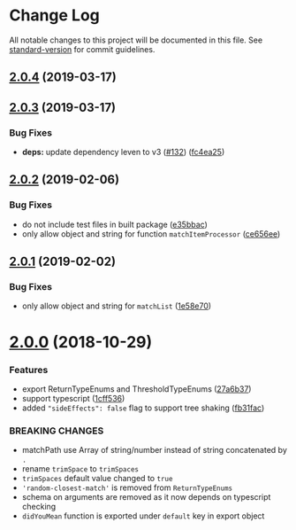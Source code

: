# Change Log

All notable changes to this project will be documented in this file. See [standard-version](https://github.com/conventional-changelog/standard-version) for commit guidelines.

## [2.0.4](https://github.com/foray1010/didyoumean2/compare/v2.0.3...v2.0.4) (2019-03-17)



## [2.0.3](https://github.com/foray1010/didyoumean2/compare/v2.0.2...v2.0.3) (2019-03-17)


### Bug Fixes

* **deps:** update dependency leven to v3 ([#132](https://github.com/foray1010/didyoumean2/issues/132)) ([fc4ea25](https://github.com/foray1010/didyoumean2/commit/fc4ea25))



<a name="2.0.2"></a>
## [2.0.2](https://github.com/foray1010/didyoumean2/compare/v2.0.1...v2.0.2) (2019-02-06)


### Bug Fixes

* do not include test files in built package ([e35bbac](https://github.com/foray1010/didyoumean2/commit/e35bbac))
* only allow object and string for function `matchItemProcessor` ([ce656ee](https://github.com/foray1010/didyoumean2/commit/ce656ee))



<a name="2.0.1"></a>
## [2.0.1](https://github.com/foray1010/didyoumean2/compare/v2.0.0...v2.0.1) (2019-02-02)


### Bug Fixes

* only allow object and string for `matchList` ([1e58e70](https://github.com/foray1010/didyoumean2/commit/1e58e70))



<a name="2.0.0"></a>
# [2.0.0](https://github.com/foray1010/didyoumean2/compare/v1.3.0...v2.0.0) (2018-10-29)


### Features

* export ReturnTypeEnums and ThresholdTypeEnums ([27a6b37](https://github.com/foray1010/didyoumean2/commit/27a6b37))
* support typescript ([1cff536](https://github.com/foray1010/didyoumean2/commit/1cff536))
* added `"sideEffects": false` flag to support tree shaking ([fb31fac](https://github.com/foray1010/didyoumean2/commit/fb31fac))


### BREAKING CHANGES

* matchPath use Array of string/number instead of string concatenated by `.`
* rename `trimSpace` to `trimSpaces`
* `trimSpaces` default value changed to `true`
* `'random-closest-match'` is removed from `ReturnTypeEnums`
* schema on arguments are removed as it now depends on typescript checking
* `didYouMean` function is exported under `default` key in export object
